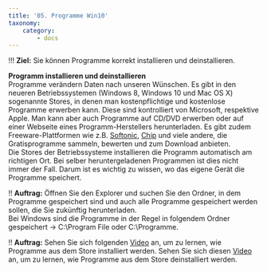 ```yaml
---
title: '05. Programme Win10'
taxonomy:
    category:
        - docs
---
```


!!! **Ziel:** Sie können Programme korrekt installieren und deinstallieren.

**Programm installieren und deinstallieren**<br>
Programme verändern Daten nach unseren Wünschen. Es gibt in den neueren Betriebssystemen (Windows 8, Windows 10 und Mac OS X) sogenannte Stores, in denen man kostenpflichtige und kostenlose Programme erwerben kann. Diese sind kontrolliert von Microsoft, respektive Apple. Man kann aber auch Programme auf CD/DVD erwerben oder auf einer Webseite eines Programm-Herstellers herunterladen. Es gibt zudem Freeware-Plattformen wie z.B. [Softonic](http://www.softonic.de), [Chip](http://www.chip.de) und viele andere, die Gratisprogramme sammeln, bewerten und zum Download anbieten. <br>
Die Stores der Betriebssysteme installieren die Programm automatisch am richtigen Ort. Bei selber heruntergeladenen Programmen ist dies nicht immer der Fall. Darum ist es wichtig zu wissen, wo das eigene Gerät die Programme speichert.

!! **Auftrag:** Öffnen Sie den Explorer und suchen Sie den Ordner, in dem Programme gespeichert sind und auch alle Programme gespeichert werden sollen, die Sie zukünftig herunterladen. <br>
Bei Windows sind die Programme in der Regel in folgendem Ordner gespeichert -> C:\Program File oder C:\Programme. <br>

!! **Auftrag:** Sehen Sie sich folgenden [Video](https://www.youtube.com/watch?v=Gogb3s6YU4I) an, um zu lernen, wie Programme aus dem Store installiert werden. Sehen Sie sich diesen [Video](https://www.youtube.com/watch?v=aQ2xRfsfqro) an, um zu lernen, wie Programme aus dem Store deinstalliert werden.<br>